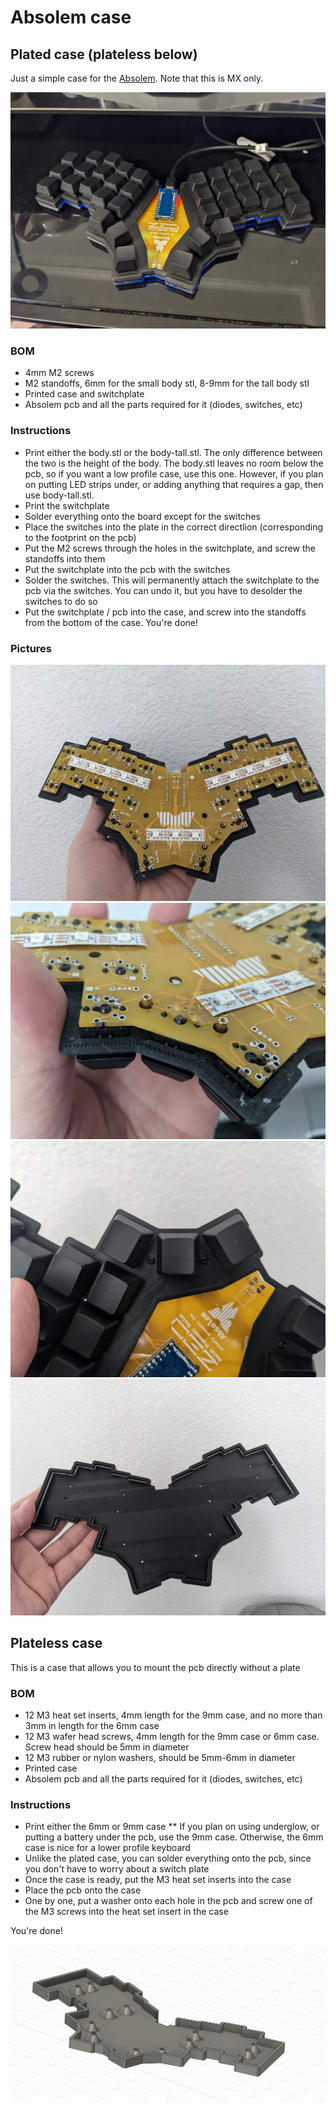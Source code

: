 # Absolem case

## Plated case (plateless below)

Just a simple case for the [Absolem](https://github.com/mrzealot/absolem). Note that this is MX only.

![pic5](images/5.jpg)

### BOM
* 4mm M2 screws
* M2 standoffs, 6mm for the small body stl, 8-9mm for the tall body stl
* Printed case and switchplate
* Absolem pcb and all the parts required for it (diodes, switches, etc)

### Instructions

* Print either the body.stl or the body-tall.stl. The only difference between the two is the height of the body. The body.stl leaves no room below the pcb, so if you want a low profile case, use this one. However, if you plan on putting LED strips under, or adding anything that requires a gap, then use body-tall.stl.
* Print the switchplate
* Solder everything onto the board except for the switches
* Place the switches into the plate in the correct directlion (corresponding to the footprint on the pcb)
* Put the M2 screws through the holes in the switchplate, and screw the standoffs into them
* Put the switchplate into the pcb with the switches
* Solder the switches. This will permanently attach the switchplate to the pcb via the switches. You can undo it, but you have to desolder the switches to do so
* Put the switchplate / pcb into the case, and screw into the standoffs from the bottom of the case. You're done!

### Pictures

![pic1](images/1.jpg)
![pic2](images/2.jpg)
![pic3](images/3.jpg)
![pic4](images/4.jpg)

## Plateless case

This is a case that allows you to mount the pcb directly without a plate

### BOM
* 12 M3 heat set inserts, 4mm length for the 9mm case, and no more than 3mm in length for the 6mm case
* 12 M3 wafer head screws, 4mm length for the 9mm case or 6mm case. Screw head should be 5mm in diameter
* 12 M3 rubber or nylon washers, should be 5mm-6mm in diameter
* Printed case
* Absolem pcb and all the parts required for it (diodes, switches, etc)

### Instructions

* Print either the 6mm or 9mm case
** If you plan on using underglow, or putting a battery under the pcb, use the 9mm case. Otherwise, the 6mm case is nice for a lower profile keyboard
* Unlike the plated case, you can solder everything onto the pcb, since you don't have to worry about a switch plate
* Once the case is ready, put the M3 heat set inserts into the case
* Place the pcb onto the case
* One by one, put a washer onto each hole in the pcb and screw one of the M3 screws into the heat set insert in the case

You're done!

![pic5](images/plateless-1.png)